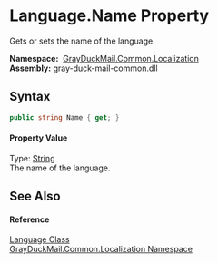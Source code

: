 Language.Name Property
======================
Gets or sets the name of the language.

  **Namespace:**  [GrayDuckMail.Common.Localization][1]  
  **Assembly:** gray-duck-mail-common.dll

Syntax
------

```csharp
public string Name { get; }
```

#### Property Value
Type: [String][2]  
 The name of the language. 

See Also
--------

#### Reference
[Language Class][3]  
[GrayDuckMail.Common.Localization Namespace][1]  

[1]: ../README.md
[2]: https://docs.microsoft.com/dotnet/api/system.string
[3]: README.md